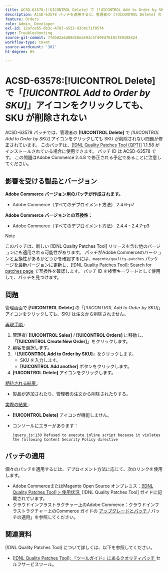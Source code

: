 ```yaml
---
title: ACSD-63578:[!UICONTROL Delete] で [!UICONTROL Add to Order by SKU] アイコンをクリックしても、SKU が削除されない
description: ACSD-63578 パッチを適用すると、管理者の [!UICONTROL Delete] の [!UICONTROL Add to Order by SKU] アイコンをクリックしても SKU が削除されないAdobe Commerceの問題が修正されます。
feature: Orders
role: Admin, Developer
exl-id: 12afceb5-db3c-4783-a532-93c4c71f05f4
type: Troubleshooting
source-git-commit: 7fdb02a6d89d50ea593c5fd99d78101f89198424
workflow-type: tm+mt
source-wordcount: '301'
ht-degree: 0%

---
```


# ACSD-63578:**[!UICONTROL Delete]** で「*[!UICONTROL Add to Order by SKU]*」アイコンをクリックしても、SKU が削除されない

ACSD-63578 パッチでは、管理者の **[!UICONTROL Delete]** で *[!UICONTROL Add to Order by SKU]* アイコンをクリックしても SKU が削除されない問題が修正されています。 このパッチは、[[!DNL Quality Patches Tool (QPT)]](/help/tools/quality-patches-tool/quality-patches-tool-to-self-serve-quality-patches.md) 1.1.58 がインストールされている場合に使用できます。 パッチ ID は ACSD-63578 です。 この問題はAdobe Commerce 2.4.8 で修正される予定であることに注意してください。

## 影響を受ける製品とバージョン

**Adobe Commerce バージョン用のパッチが作成されます。**

* Adobe Commerce（すべてのデプロイメント方法） 2.4.6-p7

**Adobe Commerce バージョンとの互換性：**

* Adobe Commerce（すべてのデプロイメント方法） 2.4.4 - 2.4.7-p3

>[!NOTE]
>
>このパッチは、新しい [!DNL Quality Patches Tool] リリースを含む他のバージョンにも適用される可能性があります。 パッチがAdobe Commerceのバージョンと互換性があるかどうかを確認するには、`magento/quality-patches` パッケージを最新バージョンに更新し、[[!DNL Quality Patches Tool]: Search for patches page](https://experienceleague.adobe.com/tools/commerce-quality-patches/index.html?lang=ja) で互換性を確認します。 パッチ ID を検索キーワードとして使用して、パッチを見つけます。

## 問題

管理画面で **[!UICONTROL Delete]** の「*[!UICONTROL Add to Order by SKU]*」アイコンをクリックしても、SKU は注文から削除されません。

<u> 再現手順 </u>:

1. 管理者/ **[!UICONTROL Sales]** / **[!UICONTROL Orders]** に移動し、「**[!UICONTROL Create New Order]**」をクリックします。
1. 顧客を選択します。
1. 「**[!UICONTROL Add to Order by SKU]**」をクリックします。
   * SKU を入力します。
   * **[!UICONTROL Add another]** ボタンをクリックします。
1. **[!UICONTROL Delete]** アイコンをクリックします。

<u> 期待される結果 </u>:

* 製品が追加されたり、管理者の注文から削除されたりする。

<u> 実際の結果 </u>:

* **[!UICONTROL Delete]** アイコンが機能しません。
* コンソールにエラーがあります：

  `jquery.js:130 Refused to execute inline script because it violates the following Content Security Policy directive`

## パッチの適用

個々のパッチを適用するには、デプロイメント方法に応じて、次のリンクを使用します。

* Adobe CommerceまたはMagento Open Source オンプレミス：[[!DNL Quality Patches Tool] > 使用状況 &#x200B;](/help/tools/quality-patches-tool/usage.md) [!DNL Quality Patches Tool] ガイドに記載されています。
* クラウドインフラストラクチャー上のAdobe Commerce：クラウドインフラストラクチャー上のCommerce ガイドの [&#x200B; アップグレードとパッチ &#x200B;](https://experienceleague.adobe.com/docs/commerce-cloud-service/user-guide/develop/upgrade/apply-patches.html?lang=ja)/ パッチの適用」を参照してください。

## 関連資料

[!DNL Quality Patches Tool] について詳しくは、以下を参照してください。

* [[!DNL Quality Patches Tool]: 『ツールガイド』にあるクオリティパッチ &#x200B;](/help/tools/quality-patches-tool/quality-patches-tool-to-self-serve-quality-patches.md) セルフサービスツール。
